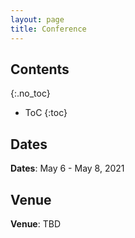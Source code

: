 ```yaml
---
layout: page
title: Conference
---
```


## Contents
{:.no_toc}

* ToC
{:toc}

## Dates

**Dates**: May 6 - May 8, 2021

## Venue

**Venue**: TBD

<!-- ## Program 

TBD

<br> -->

<!-- ## List of abstracts

TBD

<br> -->